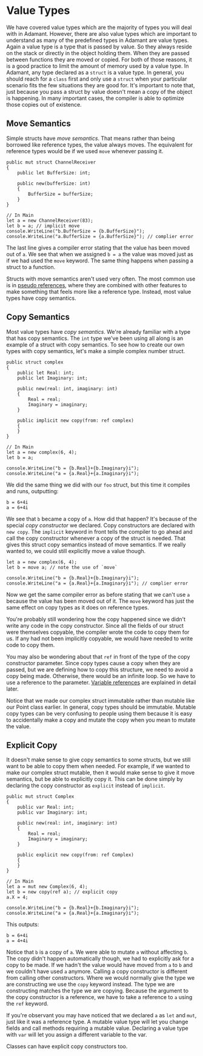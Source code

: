 # Value Types

We have covered value types which are the majority of types you will deal with in Adamant. However, there are also value types which are important to understand as many of the predefined types in Adamant are value types. Again a value type is a type that is passed by value. So they always reside on the stack or directly in the object holding them. When they are passed between functions they are moved or copied. For both of those reasons, it is a good practice to limit the amount of memory used by a value type. In Adamant, any type declared as a `struct` is a value type. In general, you should reach for a `class` first and only use a `struct` when your particular scenario fits the few situations they are good for. It's important to note that, just because you pass a struct by value doesn't mean a copy of the object is happening. In many important cases, the compiler is able to optimize those copies out of existence.

## Move Semantics

Simple structs have *move semantics*. That means rather than being borrowed like reference types, the value always moves. The equivalent for reference types would be if we used `move` whenever passing it.

    public mut struct ChannelReceiver
    {
        public let BufferSize: int;

        public new(bufferSize: int)
        {
            BufferSize = bufferSize;
        }
    }

    // In Main
    let a = new ChannelReceiver(83);
    let b = a; // implicit move
    console.WriteLine("b.BufferSize = {b.BufferSize}");
    console.WriteLine("a.BufferSize = {a.BufferSize}"); // complier error

The last line gives a compiler error stating that the value has been moved out of `a`. We see that when we assigned `b = a` the value was moved just as if we had used the `move` keyword. The same thing happens when passing a struct to a function.

Structs with move semantics aren't used very often. The most common use is in [pseudo references](pseudo-references.md), where they are combined with other features to make something that feels more like a reference type. Instead, most value types have copy semantics.

## Copy Semantics

Most value types have *copy semantics*. We're already familiar with a type that has copy semantics. The `int` type we've been using all along is an example of a struct with copy semantics. To see how to create our own types with copy semantics, let's make a simple complex number struct.

    public struct complex
    {
        public let Real: int;
        public let Imaginary: int;

        public new(real: int, imaginary: int)
        {
            Real = real;
            Imaginary = imaginary;
        }

        public implicit new copy(from: ref complex)
        {
        }
    }

    // In Main
    let a = new complex(6, 4);
    let b = a;

    console.WriteLine("b = {b.Real}+{b.Imaginary}i");
    console.WriteLine("a = {a.Real}+{a.Imaginary}i");

We did the same thing we did with our `foo` struct, but this time it compiles and runs, outputting:

    b = 6+4i
    a = 6+4i

We see that `b` became a copy of `a`. How did that happen?  It's because of the special *copy constructor* we declared. Copy constructors are declared with `new copy`. The `implicit` keyword in front tells the compiler to go ahead and call the copy constructor whenever a copy of the struct is needed. That gives this struct copy semantics instead of move semantics. If we really wanted to, we could still explicitly move a value though.

    let a = new complex(6, 4);
    let b = move a; // note the use of `move`

    console.WriteLine("b = {b.Real}+{b.Imaginary}i");
    console.WriteLine("a = {a.Real}+{a.Imaginary}i"); // complier error

Now we get the same compiler error as before stating that we can't use `a` because the value has been moved out of it. The `move` keyword has just the same effect on copy types as it does on reference types.

You're probably still wondering how the copy happened since we didn't write any code in the copy constructor. Since all the fields of our struct were themselves copyable, the compiler wrote the code to copy them for us. If any had not been implicitly copyable, we would have needed to write code to copy them.

You may also be wondering about that `ref` in front of the type of the copy constructor parameter. Since copy types cause a copy when they are passed, but we are defining how to copy this structure, we need to avoid a copy being made. Otherwise, there would be an infinite loop. So we have to use a reference to the parameter. [Variable references](variable-references.md) are explained in detail later.

Notice that we made our complex struct immutable rather than mutable like our Point class earlier. In general, copy types should be immutable. Mutable copy types can be very confusing to people using them because it is easy to accidentally make a copy and mutate the copy when you mean to mutate the value.

## Explicit Copy

It doesn't make sense to give copy semantics to some structs, but we still want to be able to copy them when needed. For example, if we wanted to make our complex struct mutable, then it would make sense to give it move semantics, but be able to explicitly copy it. This can be done simply by declaring the copy constructor as `explicit` instead of `implicit`.

    public mut struct Complex
    {
        public var Real: int;
        public var Imaginary: int;

        public new(real: int, imaginary: int)
        {
            Real = real;
            Imaginary = imaginary;
        }

        public explicit new copy(from: ref Complex)
        {
        }
    }

    // In Main
    let a = mut new Complex(6, 4);
    let b = new copy(ref a); // explicit copy
    a.X = 4;

    console.WriteLine("b = {b.Real}+{b.Imaginary}i");
    console.WriteLine("a = {a.Real}+{a.Imaginary}i");

This outputs:

    b = 6+4i
    a = 4+4i

Notice that `b` is a copy of `a`. We were able to mutate `a` without affecting `b`. The copy didn't happen automatically though, we had to explicitly ask for a copy to be made. If we hadn't the value would have moved from `a` to `b` and we couldn't have used `a` anymore. Calling a copy constructor is different from calling other constructors. Where we would normally give the type we are constructing we use the `copy` keyword instead. The type we are constructing matches the type we are copying. Because the argument to the copy constructor is a reference, we have to take a reference to `a` using the `ref` keyword.

If you're observant you may have noticed that we declared `a` as `let` and `mut`, just like it was a reference type. A mutable value type will let you change fields and call methods requiring a mutable value. Declaring a value type with `var` will let you assign a different variable to the var.

Classes can have explicit copy constructors too.
